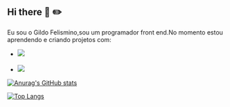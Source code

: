 ## Hi there :pray: :pencil2:

Eu sou o Gildo Felismino,sou um programador front end.No momento estou aprendendo e criando projetos com:

- <img src="https://img.shields.io/badge/HTML-239120?style=for-the-badge&logo=html5&logoColor=white"/>
  <br>
  <br>
- <img src="https://img.shields.io/badge/CSS3-1572B6?style=for-the-badge&logo=css3&logoColor=white"/>


[![Anurag's GitHub stats](https://github-readme-stats.vercel.app/api?username=Gildo33)](https://github.com/anuraghazra/github-readme-stats)

[![Top Langs](https://github-readme-stats.vercel.app/api/top-langs/?username=Gildo33)](https://github.com/anuraghazra/github-readme-stats)

